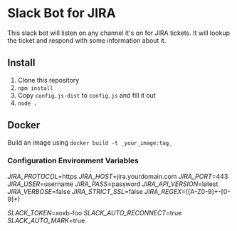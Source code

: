 Slack Bot for JIRA
==================

This slack bot will listen on any channel it's on for JIRA tickets.
It will lookup the ticket and respond with some information about it.

## Install
1. Clone this repository
2. `npm install`
3. Copy `config.js-dist` to `config.js` and fill it out
4. `node .`

## Docker

Build an image using `docker build -t _your_image:tag_`

### Configuration Environment Variables
*JIRA_PROTOCOL*=https
*JIRA_HOST*=jira.yourdomain.com
*JIRA_PORT*=443
*JIRA_USER*=username
*JIRA_PASS*=password
*JIRA_API_VERSION*=latest
*JIRA_VERBOSE*=false
*JIRA_STRICT_SSL*=false
*JIRA_REGEX*=([A-Z0-9]+\-[0-9]+)

*SLACK_TOKEN*=xoxb-foo
*SLACK_AUTO_RECONNECT*=true
*SLACK_AUTO_MARK*=true